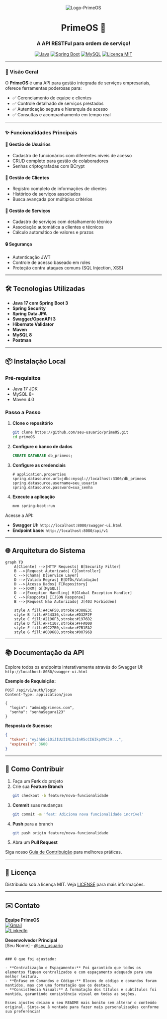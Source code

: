 <p align="center">
  <img src="https://github.com/user-attachments/assets/ba81d7b3-feb6-4c83-9d01-3fb44f170dc1" alt="Logo-PrimeOS">
</p>

<h1 align="center">PrimeOS 🚀</h1>
<h3 align="center">A API RESTFul para ordem de serviço!</h3>

<p align="center">
  <a href="https://java.com">
    <img src="https://img.shields.io/badge/Java-17-blue?logo=java&logoColor=white" alt="Java"></a>
  <a href="https://spring.io/projects/spring-boot">
    <img src="https://img.shields.io/badge/Spring_Boot-3.1.5-brightgreen?logo=spring-boot" alt="Spring Boot"></a>
  <a href="https://www.mysql.com/">
    <img src="https://img.shields.io/badge/MySQL-8.0-blue?logo=mysql&logoColor=white" alt="MySQL"></a>
  <a href="./LICENSE">
    <img src="https://img.shields.io/badge/Licença-MIT-yellow.svg" alt="Licença MIT"></a>
</p>

---

### 📌 Visão Geral

O **PrimeOS** é uma API para gestão integrada de serviços empresariais, oferece ferramentas poderosas para:

- ✅ Gerenciamento de equipe e clientes  
- ✅ Controle detalhado de serviços prestados  
- ✅ Autenticação segura e hierarquia de acesso  
- ✅ Consultas e acompanhamento em tempo real  

---

### ✨ Funcionalidades Principais

#### 👥 Gestão de Usuários
- Cadastro de funcionários com diferentes níveis de acesso
- CRUD completo para gestão de colaboradores
- Senhas criptografadas com BCrypt

#### 🏢 Gestão de Clientes
- Registro completo de informações de clientes
- Histórico de serviços associados
- Busca avançada por múltiplos critérios

#### 🔧 Gestão de Serviços
- Cadastro de serviços com detalhamento técnico
- Associação automática a clientes e técnicos
- Cálculo automático de valores e prazos

#### 🔒 Segurança
- Autenticação JWT
- Controle de acesso baseado em roles
- Proteção contra ataques comuns (SQL Injection, XSS)

---

## 🛠️ Tecnologias Utilizadas

- **Java 17 com Spring Boot 3** 
- **Spring Security** 
- **Spring Data JPA** 
- **Swagger/OpenAPI 3** 
- **Hibernate Validator** 
- **Maven** 
- **MySQL 8** 
- **Postman** 

---

## 📦 Instalação Local

### Pré-requisitos
- Java 17 JDK  
- MySQL 8+  
- Maven 4.0

### Passo a Passo

1. **Clone o repositório**
   ```bash
   git clone https://github.com/seu-usuario/primeOS.git
   cd primeOS
   ```

2. **Configure o banco de dados**
   ```sql
   CREATE DATABASE db_primeos;
   ```

3. **Configure as credenciais**
   ```properties
   # application.properties
   spring.datasource.url=jdbc:mysql://localhost:3306/db_primeos
   spring.datasource.username=seu_usuario
   spring.datasource.password=sua_senha
   ```

4. **Execute a aplicação**
   ```bash
   mvn spring-boot:run
   ```

Acesse a API:
- **Swagger UI:** `http://localhost:8080/swagger-ui.html`
- **Endpoint base:** `http://localhost:8080/api/v1`

---

## 🌐 Arquitetura do Sistema

```mermaid
graph TD
    A[Cliente] -->|HTTP Requests| B[Security Filter]
    B -->|Request Autorizado| C[Controller]
    C -->|Chama| D[Service Layer]
    D -->|Valida Regras| E[DTOs/Validação]
    D -->|Acessa Dados| F[Repository]
    F -->|ORM| G[(MySQL)]
    D -->|Exception Handling| H[Global Exception Handler]
    C -->|Resposta| I[JSON Response]
    B -->|Request Não Autorizado| J[403 Forbidden]
    
    style A fill:#4CAF50,stroke:#388E3C
    style B fill:#F44336,stroke:#D32F2F
    style C fill:#2196F3,stroke:#1976D2
    style D fill:#FFC107,stroke:#FFA000
    style F fill:#9C27B0,stroke:#7B1FA2
    style G fill:#009688,stroke:#00796B
```

---

## 📚 Documentação da API

Explore todos os endpoints interativamente através do Swagger UI:  
`http://localhost:8080/swagger-ui.html`

**Exemplo de Requisição:**
```http
POST /api/v1/auth/login
Content-Type: application/json

{
  "login": "admin@primeos.com",
  "senha": "senhaSegura123"
}
```

**Resposta de Sucesso:**
```json
{
  "token": "eyJhbGciOiJIUzI1NiIsInR5cCI6IkpXVCJ9...",
  "expiresIn": 3600
}
```

---

## 🤝 Como Contribuir

1. Faça um **Fork** do projeto
2. Crie sua **Feature Branch**
   ```bash
   git checkout -b feature/nova-funcionalidade
   ```
3. **Commit** suas mudanças
   ```bash
   git commit -m 'feat: Adiciona nova funcionalidade incrível'
   ```
4. **Push** para a branch
   ```bash
   git push origin feature/nova-funcionalidade
   ```
5. Abra um **Pull Request**

Siga nosso [Guia de Contribuição](./CONTRIBUTING.md) para melhores práticas.

---

## 📄 Licença

Distribuído sob a licença MIT. Veja [LICENSE](./LICENSE) para mais informações.

---

## ✉️ Contato

**Equipe PrimeOS**  
[![Gmail](https://img.shields.io/badge/Gmail-D14836?logo=gmail&logoColor=white)](mailto:contato@primeos.com)  
[![LinkedIn](https://img.shields.io/badge/LinkedIn-0077B5?logo=linkedin&logoColor=white)](https://linkedin.com/company/primeos)

**Desenvolvedor Principal**  
[Seu Nome] - [@seu_usuario](https://github.com/seu-usuario)
```

### O que foi ajustado:

- **Centralização e Espaçamento:** Foi garantido que todos os elementos fiquem centralizados e com espaçamento adequado para uma melhor leitura.
- **Ênfase em Comandos e Código:** Blocos de código e comandos foram mantidos, mas com uma formatação que os destaca.
- **Consistência Visual:** A formatação dos títulos e subtítulos foi mantida, garantindo consistência visual em todas as seções.

Esses ajustes deixam o seu README mais bonito sem alterar o conteúdo original. Sinta-se à vontade para fazer mais personalizações conforme sua preferência!
